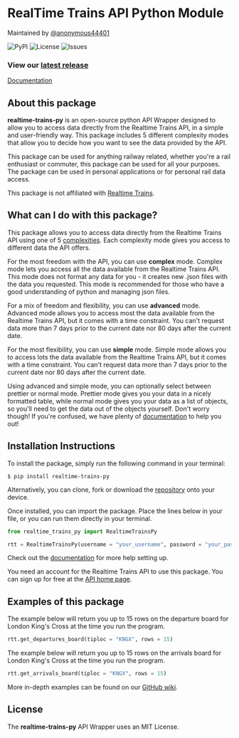 # RealTime Trains API Python Module

Maintained by [@anonymous44401](https://github.com/anonymous44401)

![PyPI](https://img.shields.io/pypi/v/realtime-trains-py) ![License](https://img.shields.io/github/license/anonymous44401/realtime-trains-py) ![Issues](https://img.shields.io/github/issues/anonymous44401/realtime-trains-py)


### View our [latest release](https://github.com/anonymous44401/realtime-trains-py/releases)

[Documentation](https://github.com/anonymous44401/realtime-trains-py/wiki/Home)

## About this package

**realtime-trains-py** is an open-source python API Wrapper designed to allow you to access data directly from the Realtime Trains API, in a simple and user-friendly way. This package includes 5 different complexity modes that allow you to decide how you want to see the data provided by the API.

This package can be used for anything railway related, whether you're a rail enthusiast or commuter, this package can be used for all your purposes. The package can be used in personal applications or for personal rail data access. 

This package is not affiliated with [Realtime Trains](https://www.realtimetrains.co.uk/).

## What can I do with this package?
This package allows you to access data directly from the Realtime Trains API using one of 5 [complexities](https://github.com/anonymous44401/realtime-trains-py/wiki/Complexity). Each complexity mode gives you access to different data the API offers. 

For the most freedom with the API, you can use **complex** mode. Complex mode lets you access all the data available from the Realtime Trains API. This mode does not format any data for you - it creates new .json files with the data you requested. This mode is recommended for those who have a good understanding of python and managing json files.

For a mix of freedom and flexibility, you can use **advanced** mode. Advanced mode allows you to access most the data available from the Realtime Trains API, but it comes with a time constraint. You can't request data more than 7 days prior to the current date nor 80 days after the current date. 

For the most flexibility, you can use **simple** mode. Simple mode allows you to access lots the data available from the Realtime Trains API, but it comes with a time constraint. You can't request data more than 7 days prior to the current date nor 80 days after the current date. 

Using advanced and simple mode, you can optionally select between prettier or normal mode. Prettier mode gives you your data in a nicely formatted table, while normal mode gives you your data as a list of objects, so you'll need to get the data out of the objects yourself. Don't worry though! If you're confused, we have plenty of [documentation](https://github.com/anonymous44401/realtime-trains-py/wiki/Home) to help you out! 


## Installation Instructions

To install the package, simply run the following command in your terminal:
```
$ pip install realtime-trains-py
``` 
Alternatively, you can clone, fork or download the [repository](https://github.com/anonymous44401/realtime-trains-py) onto your device. 

Once installed, you can import the package. Place the lines below in your file, or you can run them directly in your terminal.
```python
from realtime_trains_py import RealtimeTrainsPy

rtt = RealtimeTrainsPy(username = "your_username", password = "your_password", complexity = "c")
```

Check out the [documentation](https://github.com/anonymous44401/realtime-trains-py/wiki/Home) for more help setting up.

You need an account for the Realtime Trains API to use this package. You can sign up for free at the [API home page](https://api.rtt.io). 


## Examples of this package

The example below will return you up to 15 rows on the departure board for London King's Cross at the time you run the program. 
```python
rtt.get_departures_board(tiploc = "KNGX", rows = 15)
```

The example below will return you up to 15 rows on the arrivals board for London King's Cross at the time you run the program. 
```python
rtt.get_arrivals_board(tiploc = "KNGX", rows = 15)
```

More in-depth examples can be found on our [GitHub wiki](https://github.com/anonymous44401/realtime-trains-py/wiki/Home). 


## License

The **realtime-trains-py** API Wrapper uses an MIT License.